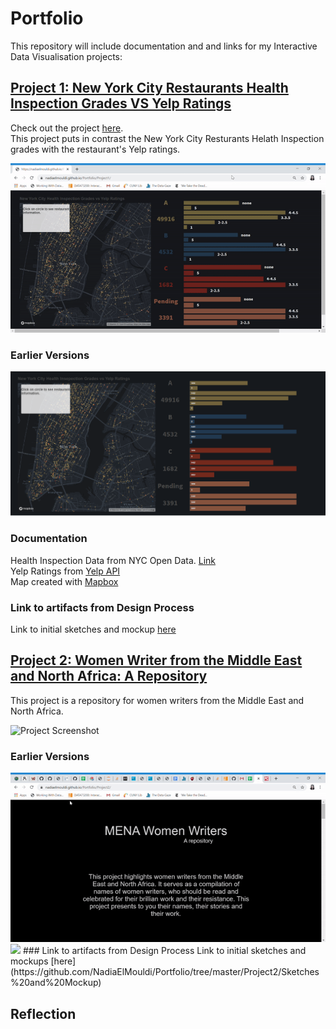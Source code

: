 # Portfolio
This repository will include documentation and and links for my Interactive Data Visualisation projects:

## [Project 1: New York City Restaurants Health Inspection Grades VS Yelp Ratings](https://nadiaelmouldi.github.io/Portfolio/Project1/)
Check out the project [here](https://nadiaelmouldi.github.io/Portfolio/Project1/).  
This project puts in contrast the New York City Resturants Helath Inspection grades with the restaurant's Yelp ratings.  
  
![Project Screenshot](https://github.com/NadiaElMouldi/Portfolio/blob/master/Project1/project1.gif)
### Earlier Versions
<img src="https://github.com/NadiaElMouldi/Portfolio/blob/master/Project1/scrnsht2.png" width=700px/>  

### Documentation
Health Inspection Data from NYC Open Data. [Link](https://data.cityofnewyork.us/Health/DOHMH-New-York-City-Restaurant-Inspection-Results/43nn-pn8j)  
Yelp Ratings from [Yelp API](https://www.yelp.com/developers/documentation/v3/business)  
Map created with [Mapbox](https://www.mapbox.com/)
### Link to artifacts from Design Process
Link to initial sketches and mockup [here](https://github.com/NadiaElMouldi/Portfolio/tree/master/Project1/Sketches%20and%20Mockups)
 

## [Project 2: Women Writer from the Middle East and North Africa: A Repository](https://nadiaelmouldi.github.io/Portfolio/Project2/)  
This project is a repository for women writers from the Middle East and North Africa.  
  
![Project Screenshot](https://github.com/NadiaElMouldi/Portfolio/blob/master/Project2/project2.gif)
### Earlier Versions
<img src="https://github.com/NadiaElMouldi/Portfolio/blob/master/Project2/v1.gif" width=700px />
<img src="https://github.com/NadiaElMouldi/Portfolio/blob/master/Project2/iteration2.gif" width=700px/>
### Link to artifacts from Design Process
Link to initial sketches and mockups [here](https://github.com/NadiaElMouldi/Portfolio/tree/master/Project2/Sketches%20and%20Mockup)

## Reflection

